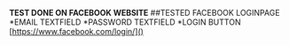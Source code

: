 **TEST DONE ON FACEBOOK WEBSITE**
##TESTED FACEBOOK LOGINPAGE
*EMAIL TEXTFIELD
*PASSWORD TEXTFIELD
*LOGIN BUTTON
[https://www.facebook.com/login/]()
